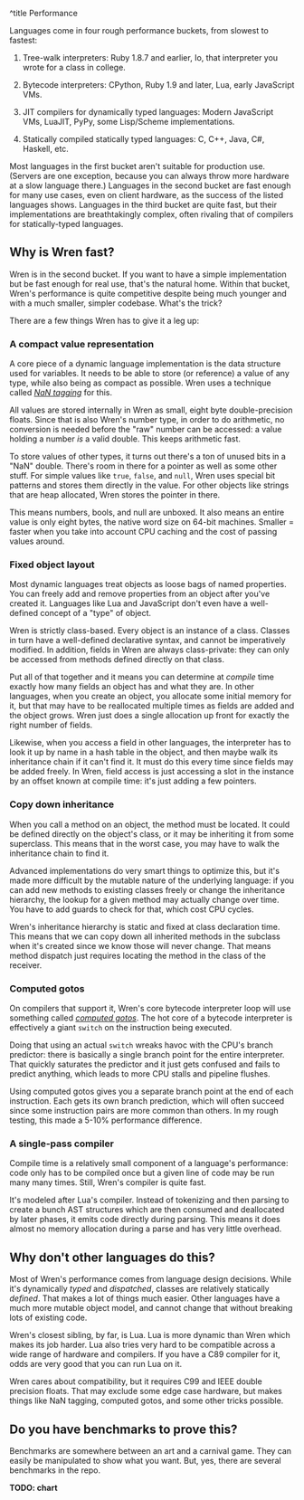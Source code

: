 ^title Performance

Languages come in four rough performance buckets, from slowest to fastest:

1.  Tree-walk interpreters: Ruby 1.8.7 and earlier, Io, that
    interpreter you wrote for a class in college.

2.  Bytecode interpreters: CPython,
    Ruby 1.9 and later, Lua, early JavaScript VMs.

3.  JIT compilers for dynamically typed languages: Modern JavaScript VMs,
    LuaJIT, PyPy, some Lisp/Scheme implementations.

4.  Statically compiled statically typed languages: C, C++, Java, C#, Haskell,
    etc.

Most languages in the first bucket aren't suitable for production use. (Servers are one exception, because you can always throw more hardware at a slow language there.) Languages in the second bucket are fast enough for many use cases, even on client hardware, as the success of the listed languages shows. Languages in the third bucket are quite fast, but their implementations are breathtakingly complex, often rivaling that of compilers for statically-typed languages.

## Why is Wren fast?

Wren is in the second bucket. If you want to have a simple implementation but be fast enough for real use, that's the natural home. Within that bucket, Wren's performance is quite competitive despite being much younger and with a much smaller, simpler codebase. What's the trick?

There are a few things Wren has to give it a leg up:

### A compact value representation

A core piece of a dynamic language implementation is the data structure used for variables. It needs to be able to store (or reference) a value of any type, while also being as compact as possible. Wren uses a technique called *[NaN tagging][]* for this.

[nan tagging]: http://wingolog.org/archives/2011/05/18/value-representation-in-javascript-implementations

All values are stored internally in Wren as small, eight byte double-precision floats. Since that is also Wren's number type, in order to do arithmetic, no conversion is needed before the "raw" number can be accessed: a value holding a number *is* a valid double. This keeps arithmetic fast.

To store values of other types, it turns out there's a ton of unused bits in a "NaN" double. There's room in there for a pointer as well as some other stuff. For simple values like `true`, `false`, and `null`, Wren uses special bit patterns and stores them directly in the value. For other objects like strings that are heap allocated, Wren stores the pointer in there.

This means numbers, bools, and null are unboxed. It also means an entire value is only eight bytes, the native word size on 64-bit machines. Smaller = faster when you take into account CPU caching and the cost of passing values around.

### Fixed object layout

Most dynamic languages treat objects as loose bags of named properties. You can freely add and remove properties from an object after you've created it. Languages like Lua and JavaScript don't even have a well-defined concept of a "type" of object.

Wren is strictly class-based. Every object is an instance of a class. Classes in turn have a well-defined declarative syntax, and cannot be imperatively modified. In addition, fields in Wren are always class-private: they can only be accessed from methods defined directly on that class.

Put all of that together and it means you can determine at *compile* time exactly how many fields an object has and what they are. In other languages, when you create an object, you allocate some initial memory for it, but that may have to be reallocated multiple times as fields are added and the object grows. Wren just does a single allocation up front for exactly the right number of fields.

Likewise, when you access a field in other languages, the interpreter has to look it up by name in a hash table in the object, and then maybe walk its inheritance chain if it can't find it. It must do this every time since fields may be added freely. In Wren, field access is just accessing a slot in the instance by an offset known at compile time: it's just adding a few pointers.

### Copy down inheritance

When you call a method on an object, the method must be located. It could be defined directly on the object's class, or it may be inheriting it from some superclass. This means that in the worst case, you may have to walk the inheritance chain to find it.

Advanced implementations do very smart things to optimize this, but it's made more difficult by the mutable nature of the underlying language: if you can add new methods to existing classes freely or change the inheritance hierarchy, the lookup for a given method may actually change over time. You have to add guards to check for that, which cost CPU cycles.

Wren's inheritance hierarchy is static and fixed at class declaration time. This means that we can copy down all inherited methods in the subclass when it's created since we know those will never change. That means method dispatch just requires locating the method in the class of the receiver.

### Computed gotos

On compilers that support it, Wren's core bytecode interpreter loop will use something called [*computed gotos*](http://eli.thegreenplace.net/2012/07/12/computed-goto-for-efficient-dispatch-tables/). The hot core of a bytecode interpreter is effectively a giant `switch` on the instruction being executed.

Doing that using an actual `switch` wreaks havoc with the CPU's branch predictor: there is basically a single branch point for the entire interpreter. That quickly saturates the predictor and it just gets confused and fails to predict anything, which leads to more CPU stalls and pipeline flushes.

Using computed gotos gives you a separate branch point at the end of each instruction. Each gets its own branch prediction, which will often succeed since some instruction pairs are more common than others. In my rough testing, this made a 5-10% performance difference.

### A single-pass compiler

Compile time is a relatively small component of a language's performance: code only has to be compiled once but a given line of code may be run many many times. Still, Wren's compiler is quite fast.

It's modeled after Lua's compiler. Instead of tokenizing and then parsing to create a bunch AST structures which are then consumed and deallocated by later phases, it emits code directly during parsing. This means it does almost no memory allocation during a parse and has very little overhead.

## Why don't other languages do this?

Most of Wren's performance comes from language design decisions. While it's dynamically *typed* and *dispatched*, classes are relatively statically *defined*. That makes a lot of things much easier. Other languages have a much more mutable object model, and cannot change that without breaking lots of existing code.

Wren's closest sibling, by far, is Lua. Lua is more dynamic than Wren which makes its job harder. Lua also tries very hard to be compatible across a wide range of hardware and compilers. If you have a C89 compiler for it, odds are very good that you can run Lua on it.

Wren cares about compatibility, but it requires C99 and IEEE double precision floats. That may exclude some edge case hardware, but makes things like NaN tagging, computed gotos, and some other tricks possible.

## Do you have benchmarks to prove this?

Benchmarks are somewhere between an art and a carnival game. They can easily be manipulated to show what you want. But, yes, there are several benchmarks in the repo.

**TODO: chart**
